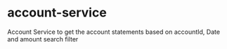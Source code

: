 # account-service
Account Service to get the account statements based on accountId, Date and amount search filter
